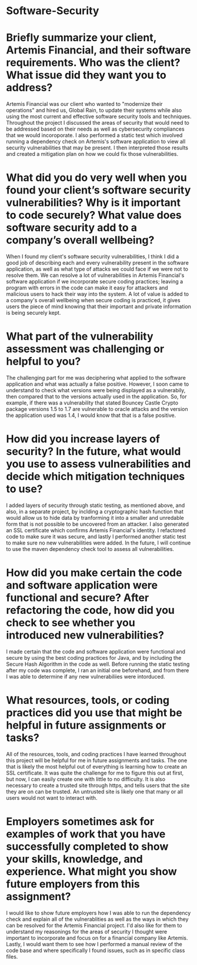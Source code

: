 # Software-Security

# Briefly summarize your client, Artemis Financial, and their software requirements. Who was the client? What issue did they want you to address?
Artemis Financial was our client who wanted to "modernize their operations" and hired us, Global Rain, to update their systems while also using the most current and effective software security tools and techniques. Throughout the project I discussed the areas of security that would need to be addressed based on their needs as well as cybersecurity compliances that we would incoroporate. I also performed a static test which involved running a dependency check on Artemis's software application to view all security vulnerabilities that may be present. I then interpreted those results and created a mitigation plan on how we could fix those vulnerabilities.

# What did you do very well when you found your client’s software security vulnerabilities? Why is it important to code securely? What value does software security add to a company’s overall wellbeing?
When I found my client's software security vulnerabilities, I think I did a good job of describing each and every vulnerability present in the software application, as well as what type of attacks we could face if we were not to resolve them. We can resolve a lot of vulnerabilities in Artemis Financial's software application if we incorporate secure coding practices; leaving a program with errors in the code can make it easy for attackers and malicious users to hack their way into the system. A lot of value is added to a company's overall wellbeing when secure coding is practiced, it gives users the piece of mind knowing that their important and private information is being securely kept.

# What part of the vulnerability assessment was challenging or helpful to you?
The challenging part for me was deciphering what applied to the software application and what was actually a false positive. However, I soon came to understand to check what versions were being displayed as a vulnerabily, then compared that to the versions actually used in the application. So, for example, if there was a vulnerability that stated Bouncey Castle Crypto package versions 1.5 to 1.7 are vulnerable to oracle attacks and the version the application used was 1.4, I would know that that is a false positive. 

# How did you increase layers of security? In the future, what would you use to assess vulnerabilities and decide which mitigation techniques to use?
I added layers of security through static testing, as mentioned above, and also, in a separate project, by inclding a cryptographic hash function that would allow us to hide data by tranforming it into a smaller and unredable form that is not possible to be uncovered from an attacker. I also generated an SSL certificate which confirms Artemis Financial's identity. I refactored code to make sure it was secure, and lastly I performed another static test to make sure no new vulnerabilities were added. In the future, I will continue to use the maven dependency check tool to assess all vulnerabilities. 

# How did you make certain the code and software application were functional and secure? After refactoring the code, how did you check to see whether you introduced new vulnerabilities?
I made certain that the code and software application were functional and secure by using the best coding practices for Java, and by including the Secure Hash Algorithm in the code as well. Before running the static testing after my code was complete, I ran an initial one beforehand, and from there I was able to determine if any new vulnerabiliies were intorduced. 

# What resources, tools, or coding practices did you use that might be helpful in future assignments or tasks?
All of the resources, tools, and coding practices I have learned throughout this project will be helpful for me in future assignments and tasks. The one that is likely the most helpful out of everything is learning how to create an SSL certificate. It was quite the challenge for me to figure this out at first, but now, I can easily create one with little to no difficulty. It is also necessary to create a trusted site through https, and tells users that the site they are on can be trusted. An untrusted site is likely one that many or all users would not want to interact with. 

# Employers sometimes ask for examples of work that you have successfully completed to show your skills, knowledge, and experience. What might you show future employers from this assignment?
I would like to show future employers how I was able to run the dependency check and explain all of the vulnerablities as well as the ways in which they can be resolved for the Artemis Financial project. I'd also like for them to understand my reasonings for the areas of security I thought were important to incorporate and focus on for a financial company like Artemis. Lastly, I would want them to see how I performed a manual review of the code base and where specifically I found issues, such as in specific class files. 
